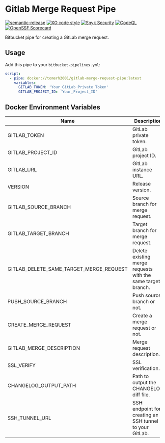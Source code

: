 # Gitlab Merge Request Pipe
[![semantic-release](https://img.shields.io/badge/%20%20%F0%9F%93%A6%F0%9F%9A%80-semantic--release-e10079.svg)](https://github.com/semantic-release/semantic-release)
[![XO code style](https://img.shields.io/badge/code_style-XO-5ed9c7.svg?labelColor=gray&logo=xo)](https://github.com/xojs/xo)
[![Snyk Security](../../actions/workflows/snyk-security.yml/badge.svg)](../../actions/workflows/snyk-security.yml)
[![CodeQL](../../actions/workflows/codeql.yml/badge.svg)](../../actions/workflows/codeql.yml)
[![OpenSSF Scorecard](https://api.securityscorecards.dev/projects/github.com/tomerh2001/gitlab-merge-request-pipe/badge)](https://securityscorecards.dev/viewer/?uri=github.com/tomerh2001/gitlab-merge-request-pipe)

Bitbucket pipe for creating a GitLab merge request.

## Usage

Add this pipe to your `bitbucket-pipelines.yml`:

```yaml
script:
  - pipe: docker://tomerh2001/gitlab-merge-request-pipe:latest
    variables:
      GITLAB_TOKEN: 'Your_GitLab_Private_Token'
      GITLAB_PROJECT_ID: 'Your_Project_ID'
```

## Docker Environment Variables

| Name                      | Description                                | Default                           | Required |
| ------------------------- | ------------------------------------------ | --------------------------------- | -------- |
| GITLAB_TOKEN              | GitLab private token.                      | -                                 | Yes      |
| GITLAB_PROJECT_ID         | GitLab project ID.                         | -                                 | Yes      |
| GITLAB_URL                | GitLab instance URL.                       | 'https://gitlab.com'              | No       |
| VERSION                   | Release version.                           | Version in `package.json`         | No       |
| GITLAB_SOURCE_BRANCH      | Source branch for merge request.           | 'release/v{VERSION}'              | No       |
| GITLAB_TARGET_BRANCH      | Target branch for merge request.           | 'main'                            | No       |
| GITLAB_DELETE_SAME_TARGET_MERGE_REQUEST | Delete existing merge requests with the same target branch.         | 'false'                           | No       |
| PUSH_SOURCE_BRANCH        | Push source branch or not.                 | 'true'                            | No       |
| CREATE_MERGE_REQUEST      | Create a merge request or not.             | 'true'                            | No       |
| GITLAB_MERGE_DESCRIPTION  | Merge request description.                 | Changelog between last two tags   | No       |
| SSL_VERIFY                | SSL verification.                          | 'false'                           | No       |
| CHANGELOG_OUTPUT_PATH     | Path to output the CHANGELOG diff file.    | `BITBUCKET_PIPE_SHARED_STORAGE_DIR` or null | No |
| SSH_TUNNEL_URL| SSH endpoint for creating an SSH tunnel to your GitLab.   | null        | No       |
